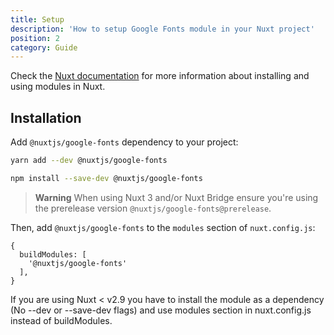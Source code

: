 ```yaml
---
title: Setup
description: 'How to setup Google Fonts module in your Nuxt project'
position: 2
category: Guide
---
```


Check the [Nuxt documentation](https://nuxtjs.org/docs/2.x/configuration-glossary/configuration-modules) for more information about installing and using modules in Nuxt.

## Installation

Add `@nuxtjs/google-fonts` dependency to your project:

<code-group>
  <code-block label="Yarn" active>

  ```bash
  yarn add --dev @nuxtjs/google-fonts
  ```

  </code-block>
  <code-block label="NPM">

  ```bash
  npm install --save-dev @nuxtjs/google-fonts
  ```

  </code-block>
</code-group>

>**Warning**
When using Nuxt 3 and/or Nuxt Bridge ensure you're using the prerelease version `@nuxtjs/google-fonts@prerelease`.

Then, add `@nuxtjs/google-fonts` to the `modules` section of `nuxt.config.js`:

```js[nuxt.config.js]
{
  buildModules: [
    '@nuxtjs/google-fonts'
  ],
}
```

<alert type="warning">

If you are using Nuxt < v2.9 you have to install the module as a dependency (No --dev or --save-dev flags) and use modules section in nuxt.config.js instead of buildModules.

</alert>
